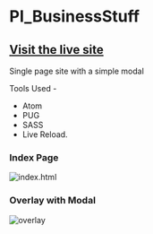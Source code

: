 # PI_BusinessStuff

## [Visit the live site](https://goo.gl/D9cctcom "Live Site")
Single page site with a simple modal

Tools Used -
* Atom
* PUG
* SASS 
* Live Reload.

### Index Page
![index.html](http://i.imgur.com/a4UdG7O.jpgg)
### Overlay with Modal
![overlay](http://i.imgur.com/R7c1Yk1.png)
